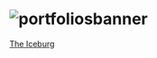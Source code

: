 # ![portfoliosbanner](https://user-images.githubusercontent.com/67003539/212388637-a1c9b7c9-0fc5-4647-8a9e-cbaa02e177ef.png)
[The Iceburg](https://theiceburg.net)
